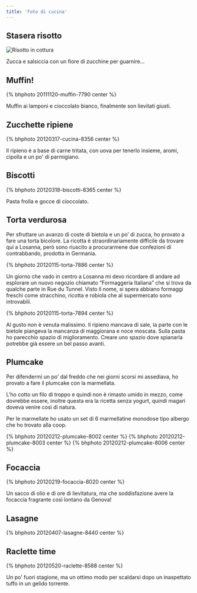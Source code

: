 ```yaml
---
title: 'Foto di cucina'
---
```


## Stasera risotto

![Risotto in cottura](/resources/images/IMG_20111019_194931.jpg)

Zucca e salsiccia con un fiore di zucchine per guarnire...

## Muffin!

{% bhphoto 20111120-muffin-7790 center %}

Muffin ai lamponi e cioccolato bianco, finalmente son lievitati giusti.

## Zucchette ripiene

{% bhphoto 20120317-cucina-8356 center %}

Il ripieno è a base di carne tritata, con uova per tenerlo insieme, aromi, cipolla e un po' di parmigiano.

## Biscotti

{% bhphoto 20120318-biscotti-8365 center %}

Pasta frolla e gocce di cioccolato.

## Torta verdurosa

Per sfruttare un avanzo di coste di bietola e un po’ di zucca, ho provato a fare una torta bicolore. La ricotta è straordinariamente difficile da trovare qui a Losanna, però sono riuscito a procurarmene due confezioni di contrabbando, prodotta in Germania.

{% bhphoto 20120115-torta-7886 center %}

Un giorno che vado in centro a Losanna mi devo ricordare di andare ad esplorare un nuovo negozio chiamato “Formaggeria Italiana” che si trova da qualche parte in Rue du Tunnel. Visto il nome, si spera abbiano formaggi freschi come stracchino, ricotta e robiola che al supermercato sono introvabili.

{% bhphoto 20120115-torta-7894 center %}

Al gusto non è venuta malissimo. Il ripieno mancava di sale, la parte con le bietole piangeva la mancanza di maggiorana e noce moscata. Sulla pasta ho parecchio spazio di miglioramento. Creare uno spazio dove spianarla potrebbe già essere un bel passo avanti.

## Plumcake

Per difendermi un po’ dal freddo che nei giorni scorsi mi assediava, ho provato a fare il plumcake con la marmellata.

L’ho cotto un filo di troppo e quindi non è rimasto umido in mezzo, come dovrebbe essere, inoltre questa era la ricetta senza yogurt, quindi magari doveva venire così di natura.

Per le marmellate ho usato un set di 6 marmellatine monodose tipo albergo che ho trovato alla coop.

{% bhphoto 20120212-plumcake-8002 center %}
{% bhphoto 20120212-plumcake-8003 center %}
{% bhphoto 20120212-plumcake-8006 center %}

## Focaccia

{% bhphoto 20120219-focaccia-8020 center %}

Un sacco di olio e di ore di lievitatura, ma che soddisfazione avere la focaccia fragrante così lontano da Genova!

## Lasagne

{% bhphoto 20120407-lasagne-8440 center %}

## Raclette time

{% bhphoto 20120520-raclette-8588 center %}

Un po' fuori stagione, ma un ottimo modo per scaldarsi dopo un inaspettato tuffo in un gelido torrente.
